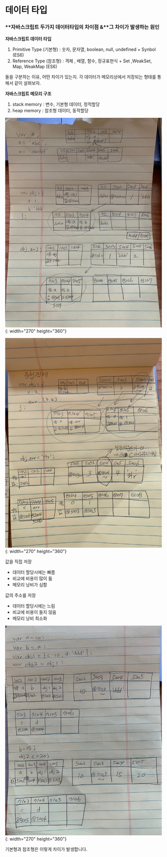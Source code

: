 # 데이터 타입

### **자바스크립트 두가지 데이터타입의 차이점 &**그 차이가 발생하는 원인

**자바스크립트 데이터 타입**

1. Primitive Type (기본형) : 숫자, 문자열, boolean, null, undefined + Synbol (ES6)
2. Reference Type (참조형) :  객체 , 배열, 함수, 정규표현식 + Set ,WeakSet, Map, WeakMap (ES6)

둘을 구분하는 이유, 어떤 차이가 있는지. 각 데이터가 메모리상에서 저장되는 형태를 통해서 같이 살펴보자.

**자바스크립트 메모리 구조**

1. stack memory : 변수, 기본형 데이터, 정적할당
2. heap memory : 참조형 데이터, 동적할당

![Untitled](../assets/memory1.jpeg){: width="270" height="360"}

![Untitled](../assets/memory2.jpeg){: width="270" height="360"}

값을 직접 저장 

- 데이터 할당시에는 빠름
- 비교에 비용이 많이 듦
- 메모리 낭비가 심함

값의 주소를 저장

- 데이터 할당시에는 느림
- 비교에 비용이 들지 않음
- 메모리 낭비 최소화

![Untitled](../assets/memory3.jpeg){: width="270" height="360"}

기본형과 참조형은 이렇게 차이가 발생합니다.